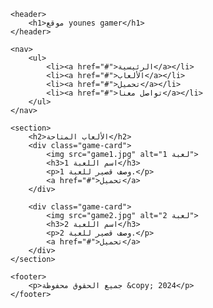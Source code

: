 <!DOCTYPE html>
<html lang="en">
<head>
    <meta charset="UTF-8">
    <meta name="viewport" content="width=device-width, initial-scale=1.0">
    <title> younes gamer</title>
    <link rel="stylesheet" href="styles.css">
</head>
<body>

    <header>
        <h1>موقع younes gamer</h1>
    </header>

    <nav>
        <ul>
            <li><a href="#">الرئيسية</a></li>
            <li><a href="#">الألعاب</a></li>
            <li><a href="#">تحميل</a></li>
            <li><a href="#">تواصل معنا</a></li>
        </ul>
    </nav>

    <section>
        <h2>الألعاب المتاحة</h2>
        <div class="game-card">
            <img src="game1.jpg" alt="لعبة 1">
            <h3>اسم اللعبة 1</h3>
            <p>وصف قصير للعبة 1.</p>
            <a href="#">تحميل</a>
        </div>

        <div class="game-card">
            <img src="game2.jpg" alt="لعبة 2">
            <h3>اسم اللعبة 2</h3>
            <p>وصف قصير للعبة 2.</p>
            <a href="#">تحميل</a>
        </div>
    </section>

    <footer>
        <p>جميع الحقوق محفوظة &copy; 2024</p>
    </footer>

</body>
</html>
